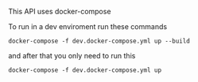 This API uses docker-compose

To run in a dev enviroment run these commands

`docker-compose -f dev.docker-compose.yml up --build`

and after that you only need to run this

`docker-compose -f dev.docker-compose.yml up`